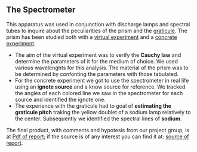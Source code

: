 ## The Spectrometer
This apparatus was used in conjunction with discharge lamps and spectral tubes to inquire about the peculiarities of the prism and the [graticule](/Spectrometer/Graticule). The prism has been studied both with a [virtual experiment](/Spectrometer/Virtual_experiment) and a [concrete experiment](/Spectrometer/Prism).

- The aim of the virtual experiment was to verify the **Cauchy law** and determine the parameters of it for the medium of choice. We used various wavelenghts for this analysis. The material of the prism was to be determined by confonting the parameters with those tabulated.
- For the concrete experiment we got to use the spectrometer in real life using an **ignote source** and a know source for reference. We tracked the angles of each colored line we saw in the spectrometer for each source and identified the ignote one.
- The experience with the graticule had to goal of **estimating the graticule pitch** traking the yellow doublet of a sodium lamp relatively to the center. Subsequently we identified the spectral lines of **sodium**.

The final product, with comments and hypotesis from our project group, is at [Pdf of report](/Spectrometer/spectrometer_report.pdf); if the source is of any interest you can find it at: [source of report](/Spectrometer/spectrometer_report.tex).
